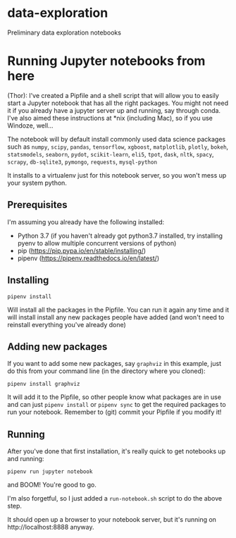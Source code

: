 # data-exploration
Preliminary data exploration notebooks


# Running Jupyter notebooks from here
(Thor): I've created a Pipfile and a shell script that will allow you to easily start 
a Jupyter notebook that has all the right packages. You might not need it if you 
already have a jupyter server up and running, say through conda. I've also aimed these
instructions at \*nix (including Mac), so if you use Windoze, well...

The notebook will by default install commonly used data science packages such as
`numpy`, `scipy`, `pandas`, `tensorflow`, `xgboost`, `matplotlib`, `plotly`, 
`bokeh`, `statsmodels`, `seaborn`, `pydot`, `scikit-learn`, `eli5`, `tpot`,
`dask`,  `nltk`, `spacy`, `scrapy`, `db-sqlite3`, `pymongo`, `requests`, `mysql-python` 

It installs to a virtualenv just for this notebook server, so you won't
mess up your system python.

## Prerequisites
I'm assuming you already have the following installed:
* Python 3.7 (if you haven't already got python3.7 installed, try installing pyenv to allow multiple concurrent 
versions of python)
* pip (https://pip.pypa.io/en/stable/installing/)
* pipenv (https://pipenv.readthedocs.io/en/latest/)

## Installing
```
pipenv install
```
Will install all the packages in the Pipfile.
You can run it again any time and it will install install any new packages people have added
(and won't need to reinstall everything you've already done)


## Adding new packages
If you want to add some new packages, say `graphviz` in this example, just do this from your command line
(in the directory where you cloned):

```
pipenv install graphviz
```

It will add it to the Pipfile, so other people know what packages are in use and can
just `pipenv install` or `pipenv sync` to get the required packages to run your notebook. Remember to 
(git) commit your Pipfile if you modify it!


## Running
After you've done that first installation, it's really quick to get notebooks up and running:

```
pipenv run jupyter notebook
```

and BOOM! You're good to go.

I'm also forgetful, so I just added a `run-notebook.sh` script to do the above step.

It should open up a browser to your notebook server, but it's running on http://localhost:8888 anyway.





